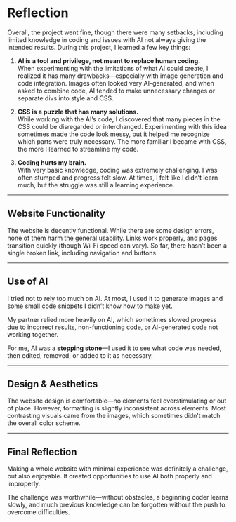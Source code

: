 # Reflection

Overall, the project went fine, though there were many setbacks, including limited knowledge in coding and issues with AI not always giving the intended results. During this project, I learned a few key things:

1. **AI is a tool and privilege, not meant to replace human coding.**  
   When experimenting with the limitations of what AI could create, I realized it has many drawbacks—especially with image generation and code integration. Images often looked very AI-generated, and when asked to combine code, AI tended to make unnecessary changes or separate divs into style and CSS.

2. **CSS is a puzzle that has many solutions.**  
   While working with the AI’s code, I discovered that many pieces in the CSS could be disregarded or interchanged. Experimenting with this idea sometimes made the code look messy, but it helped me recognize which parts were truly necessary. The more familiar I became with CSS, the more I learned to streamline my code.

3. **Coding hurts my brain.**  
   With very basic knowledge, coding was extremely challenging. I was often stumped and progress felt slow. At times, I felt like I didn’t learn much, but the struggle was still a learning experience.

---

## Website Functionality

The website is decently functional. While there are some design errors, none of them harm the general usability. Links work properly, and pages transition quickly (though Wi-Fi speed can vary). So far, there hasn’t been a single broken link, including navigation and buttons.

---

## Use of AI

I tried not to rely too much on AI. At most, I used it to generate images and some small code snippets I didn’t know how to make yet.  

My partner relied more heavily on AI, which sometimes slowed progress due to incorrect results, non-functioning code, or AI-generated code not working together.  

For me, AI was a **stepping stone**—I used it to see what code was needed, then edited, removed, or added to it as necessary.

---

## Design & Aesthetics

The website design is comfortable—no elements feel overstimulating or out of place. However, formatting is slightly inconsistent across elements. Most contrasting visuals came from the images, which sometimes didn’t match the overall color scheme.

---

## Final Reflection

Making a whole website with minimal experience was definitely a challenge, but also enjoyable. It created opportunities to use AI both properly and improperly.  

The challenge was worthwhile—without obstacles, a beginning coder learns slowly, and much previous knowledge can be forgotten without the push to overcome difficulties.
